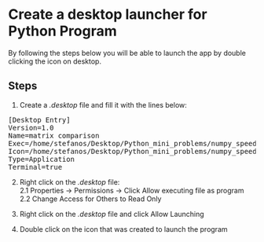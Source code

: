 # Create a desktop launcher for Python Program

By following the steps below you will be able to launch the app by double clicking the icon on desktop.

## Steps

1) Create a *.desktop* file and fill it with the lines below:

<pre>
[Desktop Entry]
Version=1.0
Name=matrix comparison
Exec=/home/stefanos/Desktop/Python_mini_problems/numpy_speed_comparison/matrix_comparison.py (path to the .py file)
Icon=/home/stefanos/Desktop/Python_mini_problems/numpy_speed_comparison/lena.png (path to the icon file)
Type=Application
Terminal=true
</pre>

2) Right click on the *.desktop* file:  
2.1 Properties -> Permissions -> Click Allow executing file as program  
2.2 Change Access for Others to Read Only  

3) Right click on the *.desktop* file and click Allow Launching 

4) Double click on the icon that was created to launch the program
